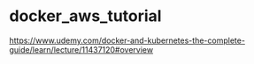 # docker_aws_tutorial
https://www.udemy.com/docker-and-kubernetes-the-complete-guide/learn/lecture/11437120#overview
